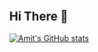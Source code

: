 ## Hi There 👋
[![Amit's GitHub stats](https://github-readme-stats-git-masterrstaa-rickstaa.vercel.app/api?username=ProgramExecuter)](https://github.com/ProgramExecuter/github-readme-stats)
